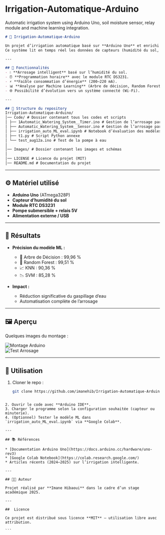 # Irrigation-Automatique-Arduino
Automatic irrigation system using Arduino Uno, soil moisture sensor, relay module and machine learning integration.

```markdown
# 🌱 Irrigation-Automatique-Arduino

Un projet d’irrigation automatique basé sur **Arduino Uno** et enrichi par des techniques de **Machine Learning** pour optimiser l’utilisation de l’eau.  
Ce système lit en temps réel les données de capteurs (humidité du sol, température, etc.) et déclenche une pompe uniquement lorsque c’est nécessaire.  

---

## 🚀 Fonctionnalités
- 💧 **Arrosage intelligent** basé sur l’humidité du sol.  
- ⏰ **Programmation horaire** avec le module RTC DS3231.  
- ⚡ **Faible consommation d’énergie** (200–220 mA).  
- 📊 **Analyse par Machine Learning** (Arbre de décision, Random Forest, SVM, etc.) pour prédire le besoin en arrosage.  
- 🌐 Possibilité d’évolution vers un système connecté (Wi-Fi).  

---

## 📂 Structure du repository
Irrigation-Automatique-Arduino/
│── Code/ # Dossier contenant tous les codes et scripts
│ ├── 1Automatic_Watering_System__Timer.ino # Gestion de l’arrosage par minuterie
│ ├── Automatic_Watering_System__Sensor.ino # Gestion de l’arrosage par capteur d’humidité
│ ├── irrigation_auto_ML_eval.ipynb # Notebook d’évaluation des modèles ML
│ ├── t1.py # Script Python annexe
│ └── test_aug12a.ino # Test de la pompe à eau
│
│── Images/ # Dossier contenant les images et schémas
│
│── LICENSE # Licence du projet (MIT)
│── README.md # Documentation du projet
````

---

## ⚙️ Matériel utilisé
- **Arduino Uno** (ATmega328P)  
- **Capteur d’humidité du sol**  
- **Module RTC DS3231**  
- **Pompe submersible + relais 5V**  
- **Alimentation externe / USB**  

---

## 🔬 Résultats
- **Précision du modèle ML :**
  - 🌳 Arbre de Décision : 99,96 %  
  - 🌲 Random Forest : 99,51 %  
  - 📈 KNN : 90,36 %  
  - 📉 SVM : 85,28 %  

- **Impact :**
  - Réduction significative du gaspillage d’eau  
  - Automatisation complète de l’arrosage  

---

## 🖼️ Aperçu
Quelques images du montage :  

![Montage Arduino](Images/proto_circuit.jpg)  
![Test Arrosage](Images/proto_arrosage.jpg)  

---

## 📖 Utilisation
1. Cloner le repo :
   ```bash
   git clone https://github.com/imanehib/Irrigation-Automatique-Arduino.git
````

2. Ouvrir le code avec **Arduino IDE**.
3. Charger le programme selon la configuration souhaitée (capteur ou minuterie).
4. (Optionnel) Tester le modèle ML dans `irrigation_auto_ML_eval.ipynb` via **Google Colab**.

---

## 📚 Références

* [Documentation Arduino Uno](https://docs.arduino.cc/hardware/uno-rev3)
* [Google Colab Notebook](https://colab.research.google.com/)
* Articles récents (2024–2025) sur l’irrigation intelligente.

---

## 👩‍💻 Auteur

Projet réalisé par **Imane Hibaoui** dans le cadre d’un stage académique 2025.

---

##  Licence

Ce projet est distribué sous licence **MIT** – utilisation libre avec attribution.

```

